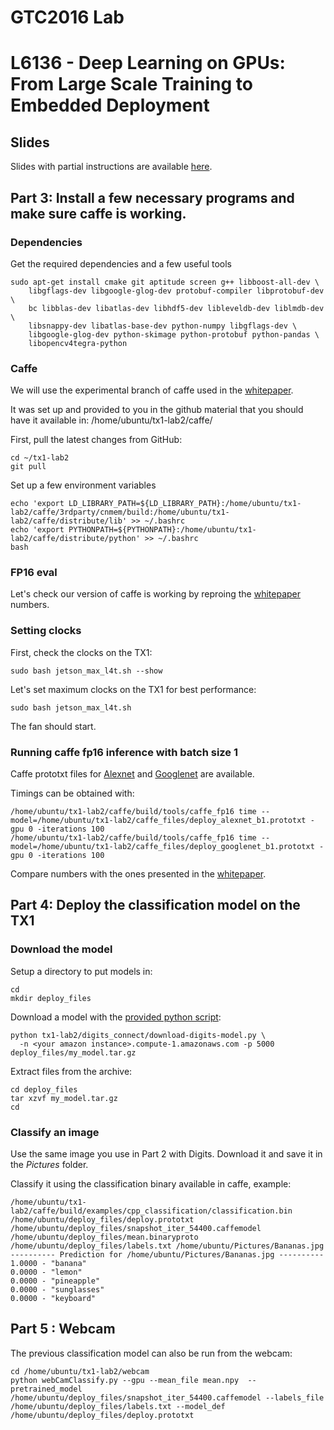 # GTC2016 Lab
# L6136 - Deep Learning on GPUs: From Large Scale Training to Embedded Deployment

## Slides

Slides with partial instructions are available [here](slides.pdf).

## Part 3: Install a few necessary programs and make sure caffe is working.

### Dependencies
Get the required dependencies and a few useful tools
```
sudo apt-get install cmake git aptitude screen g++ libboost-all-dev \
    libgflags-dev libgoogle-glog-dev protobuf-compiler libprotobuf-dev \
    bc libblas-dev libatlas-dev libhdf5-dev libleveldb-dev liblmdb-dev \
    libsnappy-dev libatlas-base-dev python-numpy libgflags-dev \
    libgoogle-glog-dev python-skimage python-protobuf python-pandas \
    libopencv4tegra-python
```

### Caffe
We will use the experimental branch of caffe used in the [whitepaper](http://www.nvidia.com/content/tegra/embedded-systems/pdf/jetson_tx1_whitepaper.pdf).

It was set up and provided to you in the github material that you should have it available in: /home/ubuntu/tx1-lab2/caffe/

First, pull the latest changes from GitHub:
```
cd ~/tx1-lab2
git pull
```

Set up a few environment variables
```
echo 'export LD_LIBRARY_PATH=${LD_LIBRARY_PATH}:/home/ubuntu/tx1-lab2/caffe/3rdparty/cnmem/build:/home/ubuntu/tx1-lab2/caffe/distribute/lib' >> ~/.bashrc
echo 'export PYTHONPATH=${PYTHONPATH}:/home/ubuntu/tx1-lab2/caffe/distribute/python' >> ~/.bashrc
bash
```

### FP16 eval
Let's check our version of caffe is working by reproing the [whitepaper](http://www.nvidia.com/content/tegra/embedded-systems/pdf/jetson_tx1_whitepaper.pdf) numbers. 

### Setting clocks
First, check the clocks on the TX1:
```
sudo bash jetson_max_l4t.sh --show
```

Let's set maximum clocks on the TX1 for best performance:
```
sudo bash jetson_max_l4t.sh
```
The fan should start.

### Running caffe fp16 inference with batch size 1
Caffe prototxt files for [Alexnet](caffe_files/deploy_alexnet_b1.prototxt) and [Googlenet](caffe_files/deploy_googlenet_b1.prototxt) are available.

Timings can be obtained with:
```
/home/ubuntu/tx1-lab2/caffe/build/tools/caffe_fp16 time --model=/home/ubuntu/tx1-lab2/caffe_files/deploy_alexnet_b1.prototxt -gpu 0 -iterations 100
/home/ubuntu/tx1-lab2/caffe/build/tools/caffe_fp16 time --model=/home/ubuntu/tx1-lab2/caffe_files/deploy_googlenet_b1.prototxt -gpu 0 -iterations 100
```

Compare numbers with the ones presented in the [whitepaper](http://www.nvidia.com/content/tegra/embedded-systems/pdf/jetson_tx1_whitepaper.pdf).


## Part 4: Deploy the classification model on the TX1

### Download the model
Setup a directory to put models in:
```
cd
mkdir deploy_files
```

Download a model with the [provided python script](digits_connect/download-digits-model.py):
```
python tx1-lab2/digits_connect/download-digits-model.py \
  -n <your amazon instance>.compute-1.amazonaws.com -p 5000 deploy_files/my_model.tar.gz
```

Extract files from the archive:
```
cd deploy_files
tar xzvf my_model.tar.gz
cd
```

### Classify an image
Use the same image you use in Part 2 with Digits. Download it and save it in the _Pictures_ folder.

Classify it using the classification binary available in caffe, example:
```
/home/ubuntu/tx1-lab2/caffe/build/examples/cpp_classification/classification.bin /home/ubuntu/deploy_files/deploy.prototxt  /home/ubuntu/deploy_files/snapshot_iter_54400.caffemodel /home/ubuntu/deploy_files/mean.binaryproto /home/ubuntu/deploy_files/labels.txt /home/ubuntu/Pictures/Bananas.jpg 
---------- Prediction for /home/ubuntu/Pictures/Bananas.jpg ----------
1.0000 - "banana"
0.0000 - "lemon"
0.0000 - "pineapple"
0.0000 - "sunglasses"
0.0000 - "keyboard"
```

## Part 5 : Webcam
The previous classification model can also be run from the webcam:
```
cd /home/ubuntu/tx1-lab2/webcam
python webCamClassify.py --gpu --mean_file mean.npy  --pretrained_model /home/ubuntu/deploy_files/snapshot_iter_54400.caffemodel --labels_file /home/ubuntu/deploy_files/labels.txt --model_def /home/ubuntu/deploy_files/deploy.prototxt  
```
